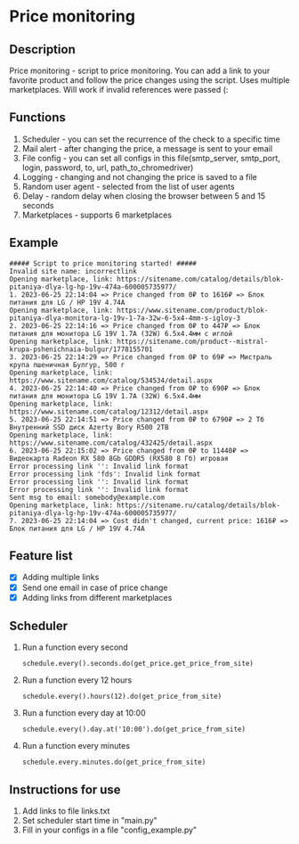 # Price monitoring 

## Description
Price monitoring - script to price monitoring. You can add a link to your favorite product and 
follow the price changes using the script. Uses multiple marketplaces. Will work if invalid references were passed (:

## Functions
1. Scheduler - you can set the recurrence of the check to a specific time
2. Mail alert - after changing the price, a message is sent to your email
3. File config - you can set all configs in this file(smtp_server, smtp_port, login, password, 
to, url, path_to_chromedriver)
4. Logging - changing and not changing the price is saved to a file
5. Random user agent - selected from the list of user agents
6. Delay - random delay when closing the browser between 5 and 15 seconds
7. Marketplaces - supports 6 marketplaces

## Example
```
##### Script to price monitoring started! #####
Invalid site name: incorrectlink
Opening marketplace, link: https://sitename.com/catalog/details/blok-pitaniya-dlya-lg-hp-19v-474a-600005735977/
1. 2023-06-25 22:14:04 => Price changed from 0₽ to 1616₽ => Блок питания для LG / HP 19V 4.74A
Opening marketplace, link: https://www.sitename.com/product/blok-pitaniya-dlya-monitora-lg-19v-1-7a-32w-6-5x4-4mm-s-igloy-3
2. 2023-06-25 22:14:16 => Price changed from 0₽ to 447₽ => Блок питания для монитора LG 19V 1.7A (32W) 6.5x4.4мм с иглой
Opening marketplace, link: https://sitename.com/product--mistral-krupa-pshenichnaia-bulgur/1778155701
3. 2023-06-25 22:14:29 => Price changed from 0₽ to 69₽ => Мистраль крупа пшеничная Булгур, 500 г
Opening marketplace, link: https://www.sitename.com/catalog/534534/detail.aspx
4. 2023-06-25 22:14:40 => Price changed from 0₽ to 690₽ => Блок питания для монитора LG 19V 1.7A (32W) 6.5x4.4мм
Opening marketplace, link: https://www.sitename.com/catalog/12312/detail.aspx
5. 2023-06-25 22:14:51 => Price changed from 0₽ to 6790₽ => 2 Тб Внутренний SSD диск Azerty Bory R500 2TB
Opening marketplace, link: https://www.sitename.com/catalog/432425/detail.aspx
6. 2023-06-25 22:15:02 => Price changed from 0₽ to 11440₽ => Видеокарта Radeon RX 580 8Gb GDDR5 (RX580 8 Гб) игровая
Error processing link '': Invalid link format
Error processing link 'fds': Invalid link format
Error processing link '': Invalid link format
Error processing link '': Invalid link format
Sent msg to email: somebody@example.com
Opening marketplace, link: https://sitename.ru/catalog/details/blok-pitaniya-dlya-lg-hp-19v-474a-600005735977/
7. 2023-06-25 22:14:04 => Cost didn't changed, current price: 1616₽ => Блок питания для LG / HP 19V 4.74A
```
## Feature list
- [x] Adding multiple links
- [x] Send one email in case of price change
- [x] Adding links from different marketplaces

## Scheduler
1. Run a function every second
    ```
    schedule.every().seconds.do(get_price.get_price_from_site)
    ```
    
2. Run a function every 12 hours
    ```
    schedule.every().hours(12).do(get_price_from_site)
    ```
    
3. Run a function every day at 10:00
    ```
    schedule.every().day.at('10:00').do(get_price_from_site)
    ```
4. Run a function every minutes
    ```
    schedule.every.minutes.do(get_price_from_site)
    ```
   
## Instructions for use
1. Add links to file links.txt
2. Set scheduler start time in "main.py"
3. Fill in your configs in a file "config_example.py"